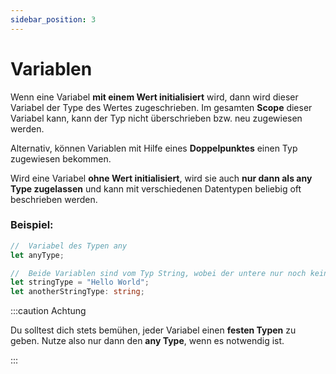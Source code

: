 ```yaml
---
sidebar_position: 3
---
```


# Variablen

Wenn eine Variabel **mit einem Wert initialisiert** wird, dann wird dieser Variabel der Type des Wertes zugeschrieben. Im gesamten **Scope** dieser Variabel kann, kann der Typ nicht überschrieben bzw. neu zugewiesen werden.

Alternativ, können Variablen mit Hilfe eines **Doppelpunktes** einen Typ zugewiesen bekommen.

Wird eine Variabel **ohne Wert initialisiert**, wird sie auch **nur dann als any Type zugelassen** und kann mit verschiedenen Datentypen beliebig oft beschrieben werden.

### Beispiel:

```ts
//  Variabel des Typen any
let anyType;

//  Beide Variablen sind vom Typ String, wobei der untere nur noch keinen Wert hat
let stringType = "Hello World";
let anotherStringType: string;
```

:::caution Achtung

Du solltest dich stets bemühen, jeder Variabel einen **festen Typen** zu geben.
Nutze also nur dann den **any Type**, wenn es notwendig ist.

:::
